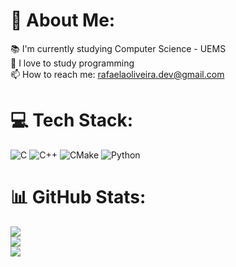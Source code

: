 <!--
- 🔭 I’m currently working on ...
- 🌱 I’m currently learning ...
- 👯 I’m looking to collaborate on ...
- 🤔 I’m looking for help with ...
- 💬 Ask me about ...
- 📫 How to reach me: ...
- 😄 Pronouns: ...
- ⚡ Fun fact: ...
-->
# 💫 About Me:
📚 I'm currently studying Computer Science - UEMS<br>
📑 I love to study programming<br>
📫 How to reach me: rafaelaoliveira.dev@gmail.com


# 💻 Tech Stack:
![C](https://img.shields.io/badge/c-%2300599C.svg?style=for-the-badge&logo=c&logoColor=white) 
![C++](https://img.shields.io/badge/c++-%2300599C.svg?style=for-the-badge&logo=c%2B%2B&logoColor=white) 
![CMake](https://img.shields.io/badge/CMake-%23008FBA.svg?style=for-the-badge&logo=cmake&logoColor=white) 
![Python](https://img.shields.io/badge/python-3670A0?style=for-the-badge&logo=python&logoColor=ffdd54)
# 📊 GitHub Stats:
![](https://github-readme-stats.vercel.app/api?username=rafaelagoliveira&theme=monokai&hide_border=false&include_all_commits=true&count_private=false)<br/>
![](https://github-readme-streak-stats.herokuapp.com/?user=rafaelagoliveira&theme=monokai&hide_border=false)<br/>
![](https://github-readme-stats.vercel.app/api/top-langs/?username=rafaelagoliveira&theme=monokai&hide_border=false&include_all_commits=true&count_private=false&layout=compact)
